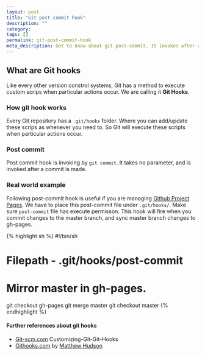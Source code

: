 ```yaml
---
layout: post
title: "Git post commit hook"
description: ""
category: 
tags: []
permalink: git-post-commit-hook
meta_description: Get to know about git post-commit. It invokes after a commit is made by Gayan Virajith
---
```


## What are Git hooks

Like every other version constrol systems, Git has a method to execute custom 
scrips when particular actions occur. We are calling it **Git Hooks**.

### How git hook works

Every Git repository has a `.git/hooks` folder. Where you can add/update these
scrips as whenever you need to. So Git will execute these scripts when 
particular actions occur.  

### Post commit

Post commit hook is invoking by `git commit`.  It takes no parameter, 
and is invoked after a commit is made.

### Real world example 

Following post-commit hook is useful if you are managing 
[Github Project Pages][gh-pages].
We have to place this post-commit file under `.git/hooks/`. 
Make sure `post-commit` file has execute permisson. This hook will fire when you
commit changes to the master branch, and sync master branch changes to gh-pages.

{% highlight sh %}
#!/bin/sh
# Filepath - .git/hooks/post-commit
# Mirror master in gh-pages. 
git checkout gh-pages
git merge master
git checkout master
{% endhighlight %}

#### Further references about git hooks

- [Git-scm.com][git-scm] Customizing-Git-Git-Hooks
- [Githooks.com][githooks] by [Matthew Hudson][matthewgh] 

[gh-pages]: https://help.github.com/articles/creating-project-pages-manually/
[githooks]: http://githooks.com/
[matthewgh]: http://matthewhudson.me/
[git-scm]: http://git-scm.com/book/en/v2/Customizing-Git-Git-Hooks

